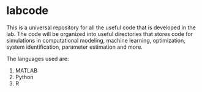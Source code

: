 # labcode
This is a universal repository for all the useful code that is developed in the lab. The code will be organized into useful directories that stores code for simulations in computational modeling, machine learning, optimization, system identification, parameter estimation and more.

The languages used are:

  1. MATLAB
  2. Python
  3. R


